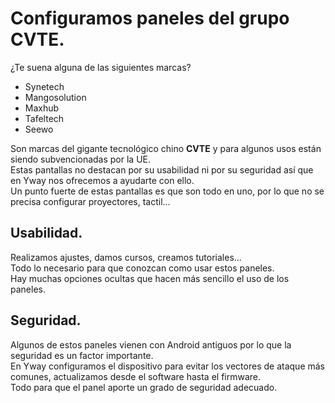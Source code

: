 # Configuramos paneles del grupo CVTE. 
¿Te suena alguna de las siguientes marcas?
- Synetech
- Mangosolution
- Maxhub
- Tafeltech
- Seewo
  
Son marcas del gigante tecnológico chino **CVTE** y para algunos usos están siendo subvencionadas por la UE.  
Estas pantallas no destacan por su usabilidad ni por su seguridad así que en Yway nos ofrecemos a ayudarte con ello.  
Un punto fuerte de estas pantallas es que son todo en uno, por lo que no se precisa configurar proyectores, tactil...

## Usabilidad. 
Realizamos ajustes, damos cursos, creamos tutoriales...  
Todo lo necesario para que conozcan como usar estos paneles.  
Hay muchas opciones ocultas que hacen más sencillo el uso de los paneles.  

## Seguridad. 
Algunos de estos paneles vienen con Android antiguos por lo que la seguridad es un factor importante.  
En Yway configuramos el dispositivo para evitar los vectores de ataque más comunes, actualizamos desde el software hasta el firmware.  
Todo para que el panel aporte un grado de seguridad adecuado.